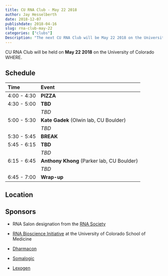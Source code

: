```yaml
---
title: CU RNA Club - May 22 2018
author: Jay Hesselberth
date: 2018-12-07
publishdate: 2018-04-16
slug: rna-club-may-22
categories: ["clubs"]
Description: "The next CU RNA Club will be May 22 2018 on the University of Colorado Boulder campus" 
---
```


CU RNA Club will be held on **May 22 2018** on the University of Colorado WHERE. 

<!--more-->

## Schedule

| Time        | Event     |
| :--         | :--       |
| 4:00 - 4:30 | **PIZZA** |
| 4:30 - 5:00 | **TBD** |
|             | *TBD* |
| 5:00 - 5:30 | **Kate Gadek** (Olwin lab, CU Boulder) |
|             | *TBD* |
| 5:30 - 5:45 | **BREAK** |
| 5:45 - 6:15 | **TBD** |
|             | *TBD* |
| 6:15 - 6:45 | **Anthony Khong** (Parker lab, CU Boulder) |
|             | *TBD* |
| 6:45 - 7:00 | **Wrap-up** |

## Location

## Sponsors

+ RNA Salon designation from the [RNA Society](https://www.rnasociety.org/)

+ [RNA Bioscience Initiative](http://rnabio.co) at the University of Colorado School of Medicine

+ [Dharmacon](http://dharmacon.gelifesciences.com/)

+ [Somalogic](http://somalogic.com/)

+ [Lexogen](https://www.lexogen.com/)

